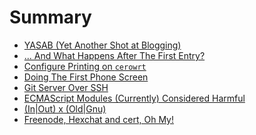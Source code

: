 # Summary

<!-- this could be generated -->

- [YASAB (Yet Another Shot at Blogging)](./yet-another-shot-at-blogging.md)
- [... And What Happens After The First Entry?](./and-what-happens-after-the-first-entry.md)
- [Configure Printing on `cerowrt`](./configure-printing-on-cerowrt.md)
- [Doing The First Phone Screen](./doing-the-first-phone-screen.md)
- [Git Server Over SSH](./git-server-over-ssh.md)
- [ECMAScript Modules (Currently) Considered Harmful](./es-modules-considered-harmful.md)
- [(In|Out) x (Old|Gnu)](./in-out-old-gnu.md)
- [Freenode, Hexchat and cert, Oh My!](./freenode-hexchat-and-cert.md)
<!-- - [eman: Anatomy of a Hack](./eman.md) -->
